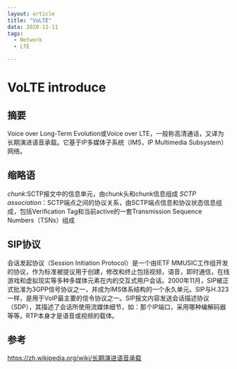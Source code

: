 ```yaml
---
layout: article
title: "VoLTE"
data: 2020-11-11
tags:
  - Network
  - LTE

---
```

# VoLTE introduce
## 摘要
Voice over Long-Term Evolution或Voice over LTE，一般称高清通话，又译为长期演进语音承载。它基于IP多媒体子系统（IMS，IP Multimedia Subsystem）网络。


## 缩略语
*chunk*:SCTP报文中的信息单元，由chunk头和chunk信息组成
*SCTP association*：SCTP端点之间的协议关系，由SCTP端点信息和协议状态信息组成，包括Verification Tag和当前active的一套Transmission Sequence Numbers（TSNs）组成

## SIP协议
会话发起协议（Session Initiation Protocol）是一个由IETF MMUSIC工作组开发的协议，作为标准被提议用于创建，修改和终止包括视频，语音，即时通信，在线游戏和虚拟现实等多种多媒体元素在内的交互式用户会话。2000年11月，SIP被正式批准为3GPP信号协议之一，并成为IMS体系结构的一个永久单元。SIP与H.323一样，是用于VoIP最主要的信令协议之一。SIP报文内容发送会话描述协议（SDP），其描述了会话所使用流媒体细节，如：那个IP端口，采用哪种编解码器等等。RTP本身才是语音或视频的载体。

## 参考
https://zh.wikipedia.org/wiki/长期演进语音承载
